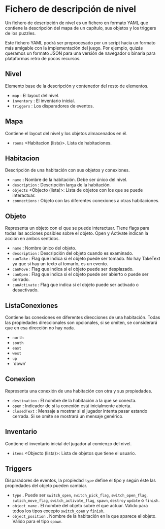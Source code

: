 Fichero de descripción de nivel
===============================

Un fichero de descripción de nivel es un fichero en formato YAML que contiene la descripción del
mapa de un capítulo, sus objetos y los triggers de los puzzles.

Este fichero YAML podrá ser preprocesado por un script hacia un formato más amigable con la implementación
del juego. Por ejemplo, quizás queramos un formato JSON para una versión de navegador o binaria para
plataformas retro de pocos recursos.

Nivel
-----

Elemento base de la descripción y contenedor del resto de elementos.

- `map` <Mapa>: El layout del nivel.
- `inventory` <Inventario>: El inventario inicial.
- `triggers` <Trigger>: Los disparadores de eventos.

Mapa
----

Contiene el layout del nivel y los objetos almacenados en él.

- `rooms` <Habitacion (lista)>. Lista de habitaciones.

Habitacion
----------

Descripción de una habitación con sus objetos y conexiones.

- `name` <string>: Nombre de la habitación. Debe ser único del nivel.
- `description` <string>: Descripción larga de la habitación.
- `objects` <Objecto (lista)>: Lista de objetos con los que se puede interactuar.
- `connections` <ListaConexiones>: Objeto con las diferentes conexiones a otras habitaciones.

Objeto
------

Representa un objeto con el que se puede interactuar. Tiene flags para todas las acciones posibles sobre
el objeto. Open y Activate indican la acción en ambos sentidos.

- `name` <string>: Nombre único del objeto.
- `description` <string>: Descripción del objeto cuando es examinado.
- `canTake` <bool>: Flag que indica si el objeto puede ser tomado. No hay TakeText ya que si hay un texto al tomarlo, es un evento.
- `canMove` <bool>: Flag que indica si el objeto puede ser desplazado.
- `canOpen` <bool>: Flag que indica si el objeto puede ser abierto o puede ser cerrado.
- `canActivate` <bool>: Flag que indica si el objeto puede ser activado o desactivado.

ListaConexiones
---------------

Contiene las conexiones en diferentes direcciones de una habitación. Todas las propiedades direccionales
son opcionales, si se omiten, se considerará que en esa dirección no hay nada.

- `north` <Conexion>
- `south` <Conexion>
- `east` <Conexion>
- `west` <Conexion>
- `up` <Conexion>
- `down' <Conexion>

Conexion
--------

Representa una conexión de una habitación con otra y sus propiedades.

- `destination` <string>: El nombre de la habitación a la que se conecta.
- `open` <bool>: Indicador de si la conexión está inicialmente abierta.
- `closedText` <string>: Mensaje a mostrar si el jugador intenta pasar estando cerrada. Si se omite se mostrará
un mensaje genérico.

Inventario
----------

Contiene el inventario inicial del jugador al comienzo del nivel.

- `items` <Objecto (lista)>: Lista de objetos que tiene el usuario.

Triggers
--------

Disparadores de eventos, la propiedad `type` define el tipo y según éste las propiedades del objeto
pueden cambiar.

- `type` <string>. Puede ser `switch_open`, `switch_pick_flag`, `switch_open_flag`, `swtich_move_flag`, `switch_activate_flag`, `spawn`, `destroy` `update` o `finish`.
- `object_name` <string>. El nombre del objeto sobre el que actuar. Válido para todos los tipos excepto `switch_open` y `finish`.
- `object_position` <string>. Nombre de la habitación en la que aparece el objeto. Válido para el tipo `spawn`.

